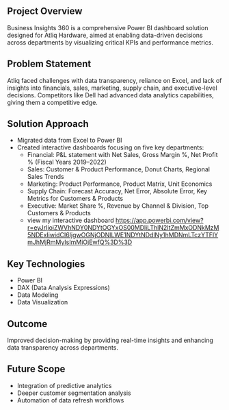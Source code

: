 ##  Project Overview
Business Insights 360 is a comprehensive Power BI dashboard solution designed for Atliq Hardware, aimed at enabling data-driven decisions across departments by visualizing critical KPIs and performance metrics.

##  Problem Statement
Atliq faced challenges with data transparency, reliance on Excel, and lack of insights into financials, sales, marketing, supply chain, and executive-level decisions. Competitors like Dell had advanced data analytics capabilities, giving them a competitive edge.

##  Solution Approach
- Migrated data from Excel to Power BI  
- Created interactive dashboards focusing on five key departments:  
    - Financial: P&L statement with Net Sales, Gross Margin %, Net Profit % (Fiscal Years 2019–2022)  
    - Sales: Customer & Product Performance, Donut Charts, Regional Sales Trends  
    - Marketing: Product Performance, Product Matrix, Unit Economics  
    - Supply Chain: Forecast Accuracy, Net Error, Absolute Error, Key Metrics for Customers & Products  
    - Executive: Market Share %, Revenue by Channel & Division, Top Customers & Products
    -  view my interactive dashboard https://app.powerbi.com/view?r=eyJrIjoiZWVhNDY0NDYtOGYxOS00MDliLThlN2ItZmMxODNkMzM5NDExIiwidCI6IjgwOGNjODNlLWE1NDYtNDdlNy1hMDNmLTczYTFlYmJhMjRmMyIsImMiOjEwfQ%3D%3D

##  Key Technologies
- Power BI  
- DAX (Data Analysis Expressions)  
- Data Modeling  
- Data Visualization

##  Outcome
Improved decision-making by providing real-time insights and enhancing data transparency across departments.

##  Future Scope
- Integration of predictive analytics  
- Deeper customer segmentation analysis  
- Automation of data refresh workflows

